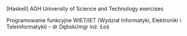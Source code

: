 [Haskell] AGH University of Science and Technology exercises

Programowanie funkcyjne WIET/IET (Wydział Informatyki, Elektroniki i Teleinformatyki) - dr Dębski/mgr inż. Łoś

